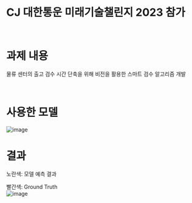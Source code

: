 # CJ 대한통운 미래기술챌린지 2023 참가
<br/> 

# 과제 내용
물류 센터의 출고 검수 시간 단축을 위해 비전을 활용한 스마트 검수 알고리즘 개발

<br/> 

# 사용한 모델

![image](https://github.com/ji-eun-lab/CJ-Challenge/assets/73579127/1fcdf1e5-fd3a-432d-85ad-31277c7646ee)

# 결과

노란색: 모델 예측 결과
<br/> 

빨간색: Ground Truth
<br/> 
![image](https://github.com/ji-eun-lab/CJ-Challenge/assets/73579127/c62b12b7-e208-4793-be89-cfa3088c2988)
